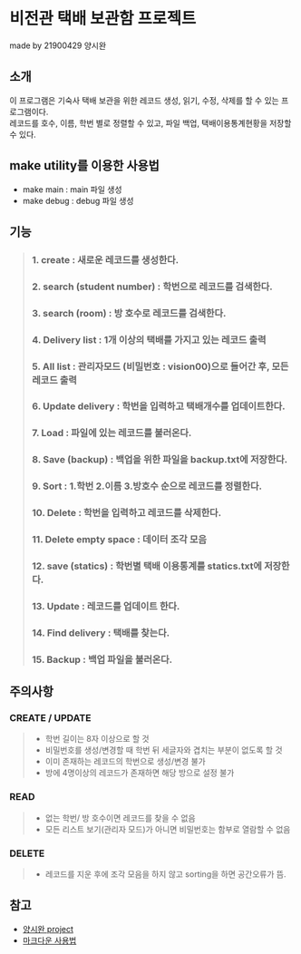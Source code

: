 # 비전관 택배 보관함 프로젝트 #
made by 21900429 양시완
## 소개 ##
이 프로그램은 기숙사 택배 보관을 위한 레코드 생성, 읽기, 수정, 삭제를 할 수 있는 프로그램이다.    
레코드를 호수, 이름, 학번 별로 정렬할 수 있고, 파일 백업, 택배이용통계현황을 저장할 수 있다.
## make utility를 이용한 사용법 ##
* make main : main 파일 생성
* make debug : debug 파일 생성
## 기능 ##
> ### 1. create : 새로운 레코드를 생성한다.
> ### 2. search (student number) : 학번으로 레코드를 검색한다.
> ### 3. search (room) : 방 호수로 레코드를 검색한다.
> ### 4. Delivery list : 1개 이상의 택배를 가지고 있는 레코드 출력
> ### 5. All list : 관리자모드 (비밀번호 : vision00)으로 들어간 후, 모든 레코드 출력
> ### 6. Update delivery : 학번을 입력하고 택배개수를 업데이트한다.
> ### 7. Load : 파일에 있는 레코드를 불러온다.
> ### 8. Save (backup) : 백업을 위한 파일을 backup.txt에 저장한다.
> ### 9. Sort : 1.학번 2.이름 3.방호수 순으로 레코드를 정렬한다.
> ### 10. Delete : 학번을 입력하고 레코드를 삭제한다.
> ### 11. Delete empty space : 데이터 조각 모음
> ### 12. save (statics) : 학번별 택배 이용통계를 statics.txt에 저장한다.
> ### 13. Update : 레코드를 업데이트 한다.
> ### 14. Find delivery : 택배를 찾는다.
> ### 15. Backup : 백업 파일을 불러온다.

## 주의사항 ##
### CREATE / UPDATE
  > * 학번 길이는 8자 이상으로 할 것
  > * 비밀번호를 생성/변경할 때 학번 뒤 세글자와 겹치는 부분이 없도록 할 것
  > * 이미 존재하는 레코드의 학번으로 생성/변경 불가
  > * 방에 4명이상의 레코드가 존재하면 해당 방으로 설정 불가
### READ
  > * 없는 학번/ 방 호수이면 레코드를 찾을 수 없음
  > * 모든 리스트 보기(관리자 모드)가 아니면 비밀번호는 함부로 열람할 수 없음
### DELETE
  > * 레코드를 지운 후에 조각 모음을 하지 않고 sorting을 하면 공간오류가 뜸.

## 참고 ##
* [양시완 project](https://github.com/Yangsiwan/project01, "project01 github")    
* [마크다운 사용법](https://gist.github.com/ihoneymon/652be052a0727ad59601, "how to use markdown")

